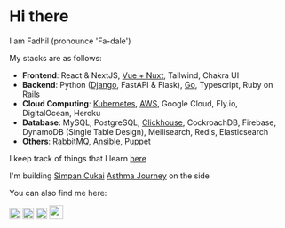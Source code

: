 
# Hi there

I am Fadhil (pronounce 'Fa-dale')

My stacks are as follows:
* **Frontend**: React & NextJS, [Vue + Nuxt](https://fadhil-blog.dev/tags/nuxt), Tailwind, Chakra UI
* **Backend**: Python ([Django](https://fadhil-blog.dev/tags/django), FastAPI & Flask), [Go](https://fadhil-blog.dev/tags/golang), Typescript, Ruby on Rails
* **Cloud Computing**: [Kubernetes](https://fadhil-blog.dev/tags/kubernetes), [AWS](https://verify.acloud.guru/4A968CDFC398), Google Cloud, Fly.io, DigitalOcean, Heroku
* **Database**: MySQL, PostgreSQL, [Clickhouse](https://fadhil-blog.dev/tags/clickhouse), CockroachDB, Firebase, DynamoDB (Single Table Design), Meilisearch, Redis, Elasticsearch
* **Others**: [RabbitMQ](https://fadhil-blog.dev/tags/message-queue), [Ansible](https://verify.acloud.guru/EE90B7C9B544), Puppet

I keep track of things that I learn [here](https://github.com/sdil/learning)

I'm building [Simpan Cukai](https://simpancukai.com) [Asthma Journey](https://www.asthmajourney.com) on the side

You can also find me here:

[<img src='https://cdn.jsdelivr.net/npm/simple-icons@3.0.1/icons/linkedin.svg' alt='linkedin' height='20'>](https://www.linkedin.com/in/fadhilyaacob/) [<img src='https://cdn.jsdelivr.net/npm/simple-icons@3.0.1/icons/twitter.svg' alt='twitter' height='20'>](https://twitter.com/@sdil) [<img src='https://cdn.jsdelivr.net/npm/simple-icons@3.0.1/icons/icloud.svg' alt='website' height='20'>](https://fadhil-blog.dev) [<img src='https://cdn.jsdelivr.net/npm/simple-icons@3.0.1/icons/medium.svg' alt='website' height='25'>](https://medium.com/@fadhilyaacob)
